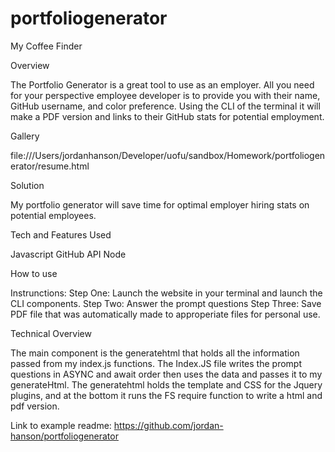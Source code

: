 # portfoliogenerator
My Coffee Finder

Overview

The Portfolio Generator is a great tool to use as an employer. All you need for your perspective employee developer is to provide you with their name, GitHub username, and color preference. Using the CLI of the terminal it will make a PDF version and links to their GitHub stats for potential employment. 

Gallery

file:///Users/jordanhanson/Developer/uofu/sandbox/Homework/portfoliogenerator/resume.html


Solution

My portfolio generator will save time for optimal employer hiring stats on potential employees.

Tech and Features Used

Javascript
GitHub API
Node

How to use

Instrunctions:
Step One: Launch the website in your terminal and launch the CLI components.
Step Two: Answer the prompt questions
Step Three: Save PDF file that was automatically made to approperiate files for personal use.

Technical Overview

The main component is the generatehtml that holds all the information passed from my index.js functions.
The Index.JS file writes the prompt questions in ASYNC and await order then uses the data and passes it to my generateHtml.
The generatehtml holds the template and CSS for the Jquery plugins, and at the bottom it runs the FS require function to write a html and pdf version.

Link to example readme: https://github.com/jordan-hanson/portfoliogenerator
